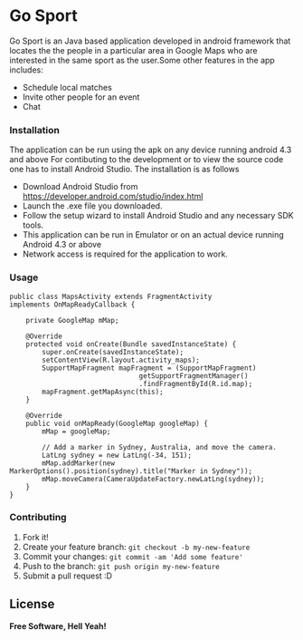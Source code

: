 # Go Sport

Go Sport is an Java based application developed in android framework that locates the the people in a particular area in Google Maps who are interested in the same sport as the user.Some other features in the app includes:

  - Schedule local matches
  - Invite other people for an event
  - Chat

### Installation

The application can be run using the apk on any device running android 4.3 and above
For contibuting to the development or to view the source code one has to install Android Studio. The installation is as follows

  - Download Android Studio from https://developer.android.com/studio/index.html
  - Launch the .exe file you downloaded.
  - Follow the setup wizard to install Android Studio and any necessary SDK tools.
  - This application can be run in Emulator or on an actual device running Android 4.3 or above
  - Network access is required for the application to work.

### Usage

```
public class MapsActivity extends FragmentActivity 
implements OnMapReadyCallback {

    private GoogleMap mMap;

    @Override
    protected void onCreate(Bundle savedInstanceState) {
        super.onCreate(savedInstanceState);
        setContentView(R.layout.activity_maps);
        SupportMapFragment mapFragment = (SupportMapFragment)
								getSupportFragmentManager()
                                .findFragmentById(R.id.map);
        mapFragment.getMapAsync(this);
    }

    @Override
    public void onMapReady(GoogleMap googleMap) {
        mMap = googleMap;

        // Add a marker in Sydney, Australia, and move the camera.
        LatLng sydney = new LatLng(-34, 151);
        mMap.addMarker(new MarkerOptions().position(sydney).title("Marker in Sydney"));
        mMap.moveCamera(CameraUpdateFactory.newLatLng(sydney));
    }
}
```

### Contributing

1. Fork it!
2. Create your feature branch: `git checkout -b my-new-feature`
3. Commit your changes: `git commit -am 'Add some feature'`
4. Push to the branch: `git push origin my-new-feature`
5. Submit a pull request :D

License
----

**Free Software, Hell Yeah!**
